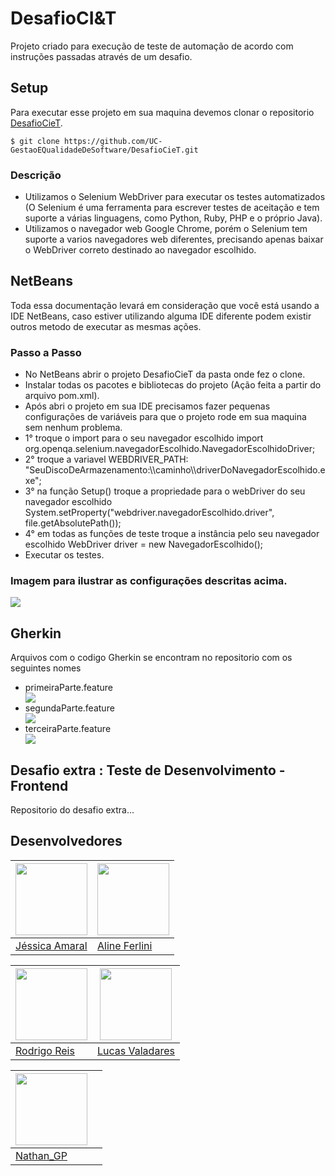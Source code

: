 # DesafioCI&T

Projeto criado para execução de teste de automação de acordo com instruções passadas através de um desafio.

## Setup

Para executar esse projeto em sua maquina devemos clonar o repositorio [DesafioCieT](https://github.com/UC-GestaoEQualidadeDeSoftware/DesafioCieT).
```shell
$ git clone https://github.com/UC-GestaoEQualidadeDeSoftware/DesafioCieT.git 
```
### Descrição
 <ul>
  <li> Utilizamos o Selenium WebDriver para executar os testes automatizados (O Selenium é uma ferramenta para escrever testes de aceitação e tem suporte a várias linguagens, como Python, Ruby, PHP e o próprio Java). </li>
  <li> Utilizamos o navegador web Google Chrome, porém o Selenium tem suporte a varios navegadores web diferentes, precisando apenas baixar o WebDriver correto destinado ao navegador escolhido. </li>
</ul>

## NetBeans 
Toda essa documentação levará em consideração que você está usando a IDE NetBeans, caso estiver utilizando alguma IDE diferente podem existir outros metodo de executar as mesmas ações.

### Passo a Passo
<ul>
  <li> No NetBeans abrir o projeto DesafioCieT da pasta onde fez o clone. </li>
  <li> Instalar todas os pacotes e bibliotecas do projeto (Ação feita a partir do arquivo pom.xml). </li>
  <li> Após abri o projeto em sua IDE precisamos fazer pequenas configurações de variáveis para que o projeto rode em sua maquina sem nenhum problema. </li>
  <li> 1° troque o import para o seu navegador escolhido import org.openqa.selenium.navegadorEscolhido.NavegadorEscolhidoDriver;</li>
  <li> 2° troque a variavel WEBDRIVER_PATH: "SeuDiscoDeArmazenamento:\\caminho\\driverDoNavegadorEscolhido.exe";</li>
  <li> 3° na função Setup() troque a propriedade para o webDriver do seu navegador escolhido System.setProperty("webdriver.navegadorEscolhido.driver", file.getAbsolutePath());</li>
  <li> 4° em todas as funções de teste troque a instância pelo seu navegador escolhido WebDriver driver = new NavegadorEscolhido();</li>
  <li> Executar os testes. </li>
</ul>

### Imagem para ilustrar as configurações descritas acima.

<img src="https://i.imgur.com/EUseGtx.png" >

## Gherkin 
Arquivos com o codigo Gherkin se encontram no repositorio com os seguintes nomes 
 <ul>
  <li> primeiraParte.feature </li>
  <img src="https://i.imgur.com/3DokUTM.png" >
  <li> segundaParte.feature </li>
  <img src="https://i.imgur.com/Q5Fv0aw.png" >
  <li> terceiraParte.feature </li>
  <img src="https://i.imgur.com/ZUBhn57.png" >
</ul>

## Desafio extra : Teste de Desenvolvimento - Frontend
Repositorio do desafio extra...

## Desenvolvedores 
| <img src="https://avatars.githubusercontent.com/u/89614560?v=4" width=115 > | <img src="https://avatars.githubusercontent.com/u/89555322?v=4" width=115 >
|---|---|
| [Jéssica Amaral](https://github.com/JessicaKAmaral) | [Aline Ferlini](https://github.com/alineferlini) 

| <img src="https://avatars.githubusercontent.com/u/324262?v=4" width=115 > | <img src="https://avatars.githubusercontent.com/u/62044186?v=4" width=115 > | 
|---|---| 
| [Rodrigo Reis](https://github.com/rodrigoreis) | [Lucas Valadares](https://github.com/ldevLucasl)

| <img src="https://avatars.githubusercontent.com/u/74051662?v=4" width=115 > |  |
|---|---| 
| [Nathan_GP](https://github.com/Nathan-GHub) |  |

